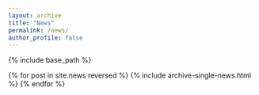 ```yaml
---
layout: archive
title: "News"
permalink: /news/
author_profile: false
---
```


{% include base_path %}


{% for post in site.news reversed %}
  {% include archive-single-news.html %}
{% endfor %}
